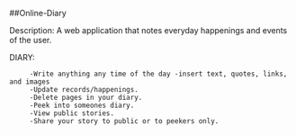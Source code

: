 ##Online-Diary

Description:
         A web application that notes everyday happenings and events of the user.

DIARY:

         -Write anything any time of the day -insert text, quotes, links, and images
         -Update records/happenings.
         -Delete pages in your diary.
         -Peek into someones diary.
         -View public stories.
         -Share your story to public or to peekers only.
